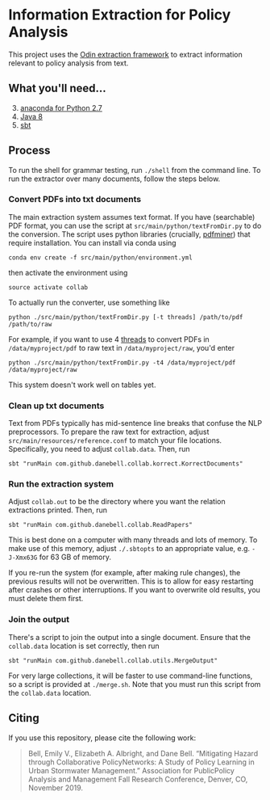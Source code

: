 # Information Extraction for Policy Analysis

This project uses the [Odin extraction framework](https://arxiv.org/abs/1509.07513) to extract 
information relevant to policy analysis from text.

## What you'll need...
  3. [anaconda for Python 2.7](https://www.anaconda.com/distribution/)
  1. [Java 8](http://www.oracle.com/technetwork/java/javase/downloads/jre8-downloads-2133155.html)
  2. [sbt](http://www.scala-sbt.org/release/tutorial/Setup.html)

## Process
To run the shell for grammar testing, run `./shell` from the command line. To run the extractor over 
many documents, follow the steps below.

### Convert PDFs into txt documents
The main extraction system assumes text format. If you have (searchable) PDF format, you can use 
the script at `src/main/python/textFromDir.py` to do the conversion. The script uses python 
libraries (crucially, [pdfminer](https://euske.github.io/pdfminer/index.html)) that require 
installation. You can install via conda using
```
conda env create -f src/main/python/environment.yml
```
then activate the environment using
```
source activate collab
```
To actually run the converter, use something like
```
python ./src/main/python/textFromDir.py [-t threads] /path/to/pdf /path/to/raw
```
For example, if you want to use 4 [threads](https://www.reddit.com/r/explainlikeimfive/comments/1jiez7/eli5_multithreading_computer_architecure_and/) to convert PDFs in `/data/myproject/pdf` to raw text in `/data/myproject/raw`, you'd enter
```
python ./src/main/python/textFromDir.py -t4 /data/myproject/pdf /data/myproject/raw
```

This system doesn't work well on tables yet.

### Clean up txt documents

Text from PDFs typically has mid-sentence line breaks that confuse the NLP preprocessors. To prepare 
the raw text for extraction, adjust `src/main/resources/reference.conf` to match your file 
locations. Specifically, you need to adjust `collab.data`. Then, run
```
sbt "runMain com.github.danebell.collab.korrect.KorrectDocuments"
```

### Run the extraction system

Adjust `collab.out` to be the directory where you want the relation extractions printed. Then, run 
```
sbt "runMain com.github.danebell.collab.ReadPapers"
```
This is best done on a computer with many threads and lots of memory. To make use of this memory, 
adjust `./.sbtopts` to an appropriate value, e.g. `-J-Xmx63G` for 63 GB of memory. 

If you re-run the system (for example, after making rule changes), the previous results will not be 
overwritten. This is to allow for easy restarting after crashes or other interruptions. If you want 
to overwrite old results, you must delete them first.

### Join the output

There's a script to join the output into a single document. Ensure that the `collab.data` location 
is set correctly, then run 
```
sbt "runMain com.github.danebell.collab.utils.MergeOutput"
```
For very large collections, it will be faster to use command-line functions, so a script is 
provided at `./merge.sh`. Note that you must run this script from the `collab.data` location.

## Citing

If you use this repository, please cite the following work:
> Bell, Emily V., Elizabeth A. Albright, and Dane Bell.  “Mitigating Hazard through Collaborative PolicyNetworks:  A  Study  of  Policy  Learning  in  Urban  Stormwater  Management.”   Association  for  PublicPolicy Analysis and Management Fall Research Conference, Denver, CO, November 2019.
